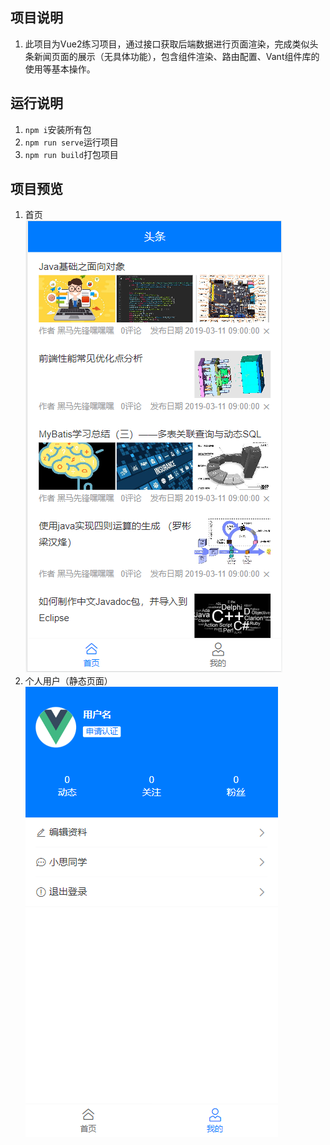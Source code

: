 ## 项目说明
1. 此项目为Vue2练习项目，通过接口获取后端数据进行页面渲染，完成类似头条新闻页面的展示（无具体功能），包含组件渲染、路由配置、Vant组件库的使用等基本操作。
## 运行说明
1. `npm i`安装所有包
2. `npm run serve`运行项目
3. `npm run build`打包项目
## 项目预览
1. 首页  
![](https://github.com/Dpamiss1005/Headlines/blob/main/express_images/index.png)
2. 个人用户（静态页面）  
![](https://github.com/Dpamiss1005/Headlines/blob/main/express_images/user.png)
